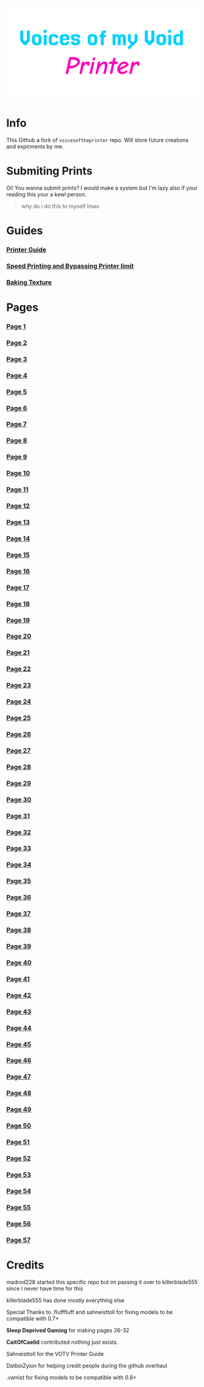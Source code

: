 ![title](https://github.com/Haru3S/voicesofmyvoid-3dprinter/blob/main/VotV%20Repo%20Title.png?raw=true)

# Info
This Github a fork of `voicesoftheprinter` repo. Will store future creations and expirments by me.

# Submiting Prints
Oi! You wanna submit prints? I would make a system but I'm lazy also if your reading this your a kewl person.
> why do i do this to myself lmao 

# Guides
### [Printer Guide](https://github.com/madrod228/voicesoftheprinter/blob/main/Guide-VOTV%20Printer.md)
### [Speed Printing and Bypassing Printer limit](https://github.com/madrod228/voicesoftheprinter/blob/main/Guide-Bypass%20Limit%20and%20Speedprinting.md)
### [Baking Texture](https://github.com/madrod228/voicesoftheprinter/blob/main/Guide-How%20to%20bake%20textures%20in%20Blender.md)

# Pages
### [Page 1](https://github.com/madrod228/voicesoftheprinter/blob/main/The%20Pages/Page%20001.md)
### [Page 2](https://github.com/madrod228/voicesoftheprinter/blob/main/The%20Pages/Page%20002.md)
### [Page 3](https://github.com/madrod228/voicesoftheprinter/blob/main/The%20Pages/Page%20003.md)
### [Page 4](https://github.com/madrod228/voicesoftheprinter/blob/main/The%20Pages/Page%20004.md)
### [Page 5](https://github.com/madrod228/voicesoftheprinter/blob/main/The%20Pages/Page%20005.md)
### [Page 6](https://github.com/madrod228/voicesoftheprinter/blob/main/The%20Pages/Page%20006.md)
### [Page 7](https://github.com/madrod228/voicesoftheprinter/blob/main/The%20Pages/Page%20007.md)
### [Page 8](https://github.com/madrod228/voicesoftheprinter/blob/main/The%20Pages/Page%20008.md)
### [Page 9](https://github.com/madrod228/voicesoftheprinter/blob/main/The%20Pages/Page%20009.md)
### [Page 10](https://github.com/madrod228/voicesoftheprinter/blob/main/The%20Pages/Page%20010.md)
### [Page 11](https://github.com/madrod228/voicesoftheprinter/blob/main/The%20Pages/Page%20011.md)
### [Page 12](https://github.com/madrod228/voicesoftheprinter/blob/main/The%20Pages/Page%20012.md)
### [Page 13](https://github.com/madrod228/voicesoftheprinter/blob/main/The%20Pages/Page%20013.md)
### [Page 14](https://github.com/madrod228/voicesoftheprinter/blob/main/The%20Pages/Page%20014.md)
### [Page 15](https://github.com/madrod228/voicesoftheprinter/blob/main/The%20Pages/Page%20015.md)
### [Page 16](https://github.com/madrod228/voicesoftheprinter/blob/main/The%20Pages/Page%20016.md)
### [Page 17](https://github.com/madrod228/voicesoftheprinter/blob/main/The%20Pages/Page%20017.md)
### [Page 18](https://github.com/madrod228/voicesoftheprinter/blob/main/The%20Pages/Page%20018.md)
### [Page 19](https://github.com/madrod228/voicesoftheprinter/blob/main/The%20Pages/Page%20019.md)
### [Page 20](https://github.com/madrod228/voicesoftheprinter/blob/main/The%20Pages/Page%20020.md)
### [Page 21](https://github.com/madrod228/voicesoftheprinter/blob/main/The%20Pages/Page%20021.md)
### [Page 22](https://github.com/madrod228/voicesoftheprinter/blob/main/The%20Pages/Page%20022.md)
### [Page 23](https://github.com/madrod228/voicesoftheprinter/blob/main/The%20Pages/Page%20023.md)
### [Page 24](https://github.com/madrod228/voicesoftheprinter/blob/main/The%20Pages/Page%20024.md)
### [Page 25](https://github.com/madrod228/voicesoftheprinter/blob/main/The%20Pages/Page%20025.md)
### [Page 26](https://github.com/madrod228/voicesoftheprinter/blob/main/The%20Pages/Page%20026.md)
### [Page 27](https://github.com/madrod228/voicesoftheprinter/blob/main/The%20Pages/Page%20027.md)
### [Page 28](https://github.com/madrod228/voicesoftheprinter/blob/main/The%20Pages/Page%20028.md)
### [Page 29](https://github.com/madrod228/voicesoftheprinter/blob/main/The%20Pages/Page%20029.md)
### [Page 30](https://github.com/madrod228/voicesoftheprinter/blob/main/The%20Pages/Page%20030.md)
### [Page 31](https://github.com/madrod228/voicesoftheprinter/blob/main/The%20Pages/Page%20031.md)
### [Page 32](https://github.com/madrod228/voicesoftheprinter/blob/main/The%20Pages/Page%20032.md)
### [Page 33](https://github.com/madrod228/voicesoftheprinter/blob/main/The%20Pages/Page%20033.md)
### [Page 34](https://github.com/madrod228/voicesoftheprinter/blob/main/The%20Pages/Page%20034.md)
### [Page 35](https://github.com/madrod228/voicesoftheprinter/blob/main/The%20Pages/Page%20035.md)
### [Page 36](https://github.com/madrod228/voicesoftheprinter/blob/main/The%20Pages/Page%20036.md)
### [Page 37](https://github.com/madrod228/voicesoftheprinter/blob/main/The%20Pages/Page%20037.md)
### [Page 38](https://github.com/madrod228/voicesoftheprinter/blob/main/The%20Pages/Page%20038.md)
### [Page 39](https://github.com/madrod228/voicesoftheprinter/blob/main/The%20Pages/Page%20039.md)
### [Page 40](https://github.com/madrod228/voicesoftheprinter/blob/main/The%20Pages/Page%20040.md)
### [Page 41](https://github.com/madrod228/voicesoftheprinter/blob/main/The%20Pages/Page%20041.md)
### [Page 42](https://github.com/madrod228/voicesoftheprinter/blob/main/The%20Pages/Page%20042.md)
### [Page 43](https://github.com/madrod228/voicesoftheprinter/blob/main/The%20Pages/Page%20043.md)
### [Page 44](https://github.com/madrod228/voicesoftheprinter/blob/main/The%20Pages/Page%20044.md)
### [Page 45](https://github.com/madrod228/voicesoftheprinter/blob/main/The%20Pages/Page%20045.md)
### [Page 46](https://github.com/madrod228/voicesoftheprinter/blob/main/The%20Pages/Page%20046.md)
### [Page 47](https://github.com/madrod228/voicesoftheprinter/blob/main/The%20Pages/Page%20047.md)
### [Page 48](https://github.com/madrod228/voicesoftheprinter/blob/main/The%20Pages/Page%20048.md)
### [Page 49](https://github.com/madrod228/voicesoftheprinter/blob/main/The%20Pages/Page%20049.md)
### [Page 50](https://github.com/madrod228/voicesoftheprinter/blob/main/The%20Pages/Page%20050.md)
### [Page 51](https://github.com/madrod228/voicesoftheprinter/blob/main/The%20Pages/Page%20051.md)
### [Page 52](https://github.com/madrod228/voicesoftheprinter/blob/main/The%20Pages/Page%20052.md)
### [Page 53](https://github.com/madrod228/voicesoftheprinter/blob/main/The%20Pages/Page%20053.md)
### [Page 54](https://github.com/madrod228/voicesoftheprinter/blob/main/The%20Pages/Page%20054.md)
### [Page 55](https://github.com/madrod228/voicesoftheprinter/blob/main/The%20Pages/Page%20055.md)
### [Page 56](https://github.com/madrod228/voicesoftheprinter/blob/main/The%20Pages/Page%20058.md)
### [Page 57](https://github.com/madrod228/voicesoftheprinter/blob/main/The%20Pages/Page%20057.md)


# Credits
madrod228 started this specific repo but im passing it over to killerblade555 since I never have time for this

killerblade555 has done mostly everything else

Special Thanks to .flufffluff and sahneisttoll for fixing models to be compatible with 0.7+

**Sleep Deprived Gaming** for making pages 26-32

**CaitOfCaelid** contributed nothing just exists.

Sahneisttoll for the VOTV Printer Guide

DatboiZyion for helping credit people during the github overhaul

.vamist for fixing models to be compatible with 0.8+
